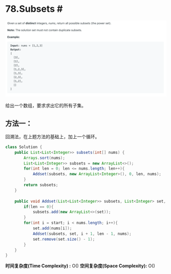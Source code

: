 # 78.Subsets \#

![](.gitbook/assets/image%20%2868%29.png)

给出一个数组，要求求出它的所有子集。

## 方法一：

回溯法，在上题方法的基础上，加上一个循环。

```java
class Solution {
    public List<List<Integer>> subsets(int[] nums) {
        Arrays.sort(nums);
        List<List<Integer>> subsets = new ArrayList<>();
        for(int len = 0; len <= nums.length; len++){
            Addset(subsets, new ArrayList<Integer>(), 0, len, nums);
        }
        return subsets;
    }
    
    public void Addset(List<List<Integer>> subsets, List<Integer> set, int start, int len, int[] nums){
        if(len == 0){
            subsets.add(new ArrayList<>(set));
        }
        for(int i = start; i < nums.length; i++){
            set.add(nums[i]);
            Addset(subsets, set, i + 1, len - 1, nums);
            set.remove(set.size() - 1);
        }
    }
}
```

**时间复杂度\(Time Complexity\) :** O\(\)          **空间复杂度\(Space Complexity\):** O\(\)

